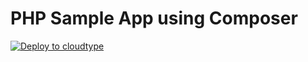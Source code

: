 # PHP Sample App using Composer

[![Deploy to cloudtype](https://github.com/niceman114/cloudtype-test-php/actions/workflows/deploy-cloudtype.yml/badge.svg?branch=main)](https://github.com/niceman114/cloudtype-test-php/actions/workflows/deploy-cloudtype.yml)
